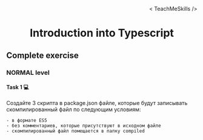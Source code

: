 <p align='right'>< TeachMeSkills /></p>
<h1 align='center'>Introduction into Typescript</h1>

## Complete exercise

### NORMAL level

#### Task 1 💻

Создайте 3 скрипта в package.json файле, которые будут записывать скомпилированный файл по следующим условиям:

    - в формате ES5
    - без комментариев, которые присутствуют в исходном файле
    - скомпилированный файл помещается в папку compiled
